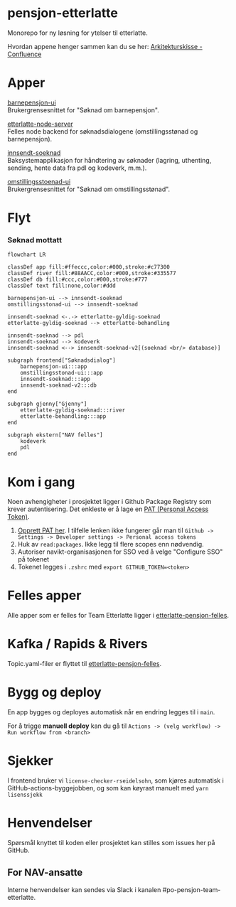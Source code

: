 # pensjon-etterlatte

Monorepo for ny løsning for ytelser til etterlatte.

Hvordan appene henger sammen kan du se
her: [Arkitekturskisse - Confluence](https://confluence.adeo.no/display/TE/Arkitektur)

# Apper

[barnepensjon-ui](apps/barnepensjon-ui) \
Brukergrensesnittet for "Søknad om barnepensjon".

[etterlatte-node-server](apps/etterlatte-node-server) \
Felles node backend for søknadsdialogene (omstillingsstønad og barnepensjon).

[innsendt-soeknad](apps/innsendt-soeknad) \
Baksystemapplikasjon for håndtering av søknader (lagring, uthenting, sending, hente data fra pdl og kodeverk, m.m.).

[omstillingsstoenad-ui](apps/omstillingsstoenad-ui) \
Brukergrensesnittet for "Søknad om omstillingsstønad".

# Flyt

### Søknad mottatt

```mermaid
flowchart LR

classDef app fill:#ffeccc,color:#000,stroke:#c77300
classDef river fill:#88AACC,color:#000,stroke:#335577
classDef db fill:#ccc,color:#000,stroke:#777
classDef text fill:none,color:#ddd

barnepensjon-ui --> innsendt-soeknad
omstillingsstonad-ui --> innsendt-soeknad

innsendt-soeknad <-.-> etterlatte-gyldig-soeknad
etterlatte-gyldig-soeknad --> etterlatte-behandling

innsendt-soeknad --> pdl
innsendt-soeknad --> kodeverk
innsendt-soeknad <--> innsendt-soeknad-v2[(soeknad <br/> database)]

subgraph frontend["Søknadsdialog"]
    barnepensjon-ui:::app
    omstillingsstonad-ui:::app
    innsendt-soeknad:::app
    innsendt-soeknad-v2:::db
end

subgraph gjenny["Gjenny"]
    etterlatte-gyldig-soeknad:::river
    etterlatte-behandling:::app
end

subgraph ekstern["NAV felles"]
    kodeverk
    pdl
end
```

# Kom i gang

Noen avhengigheter i prosjektet ligger i Github Package Registry som krever autentisering. Det enkleste er å lage
en [PAT (Personal Access Token)](https://github.com/settings/tokens).

1. [Opprett PAT her](https://github.com/settings/tokens). I tilfelle lenken ikke fungerer går man
   til `Github -> Settings -> Developer settings -> Personal access tokens`
2. Huk av `read:packages`. Ikke legg til flere scopes enn nødvendig.
3. Autoriser navikt-organisasjonen for SSO ved å velge "Configure SSO" på tokenet
4. Tokenet legges i `.zshrc` med `export GITHUB_TOKEN=<token>`

# Felles apper

Alle apper som er felles for Team Etterlatte ligger
i [etterlatte-pensjon-felles](https://github.com/navikt/pensjon-etterlatte-felles).

# Kafka / Rapids & Rivers

Topic.yaml-filer er flyttet til [etterlatte-pensjon-felles](https://github.com/navikt/pensjon-etterlatte-felles).

# Bygg og deploy

En app bygges og deployes automatisk når en endring legges til i `main`.

For å trigge **manuell deploy** kan du gå til `Actions -> (velg workflow) -> Run workflow from <branch>`

# Sjekker

I frontend bruker vi `license-checker-rseidelsohn`, som kjøres automatisk i GitHub-actions-byggejobben, og som kan
køyrast manuelt med `yarn lisenssjekk`

# Henvendelser

Spørsmål knyttet til koden eller prosjektet kan stilles som issues her på GitHub.

## For NAV-ansatte

Interne henvendelser kan sendes via Slack i kanalen #po-pensjon-team-etterlatte.
